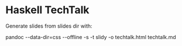# Haskell TechTalk

Generate slides from slides dir with:

  pandoc --data-dir=css --offline -s -t slidy -o techtalk.html techtalk.md